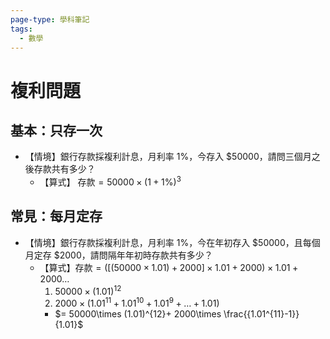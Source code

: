 ```yaml
---
page-type: 學科筆記
tags:
  - 數學
---
```

# 複利問題
## 基本：只存一次
- 【情境】銀行存款採複利計息，月利率 1%，今存入 $50000，請問三個月之後存款共有多少？
	- 【算式】 $\text{存款}=50000\times(1+1\%)^{3}$

## 常見：每月定存
- 【情境】銀行存款採複利計息，月利率 1%，今在年初存入 $50000，且每個月定存 $2000，請問隔年年初時存款共有多少？
	- 【算式】$\text{存款}=([(50000\times 1.01)+ 2000]\times 1.01 +2000)\times 1.01 + 2000\dots$
		1. $50000\times (1.01)^{12}$
		2. $2000\times(1.01^{11}+1.01^{10}+1.01^{9}+\dots+1.01)$
		- $= 50000\times (1.01)^{12}+ 2000\times \frac{{1.01^{11}-1}}{1.01}$